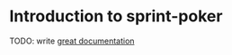 # Introduction to sprint-poker

TODO: write [great documentation](http://jacobian.org/writing/what-to-write/)
